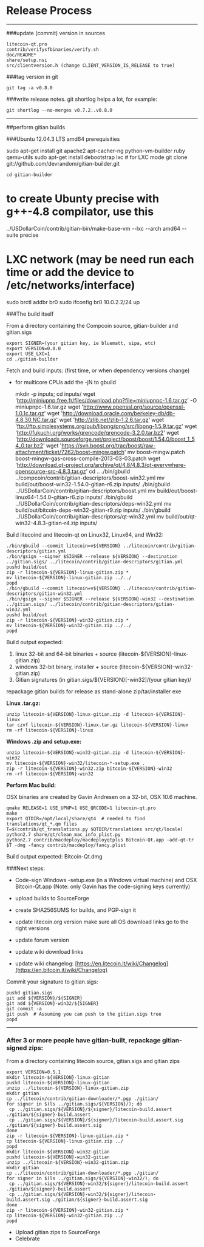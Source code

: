 Release Process
====================

* * *

###update (commit) version in sources


	litecoin-qt.pro
	contrib/verifysfbinaries/verify.sh
	doc/README*
	share/setup.nsi
	src/clientversion.h (change CLIENT_VERSION_IS_RELEASE to true)

###tag version in git

	git tag -a v0.8.0

###write release notes. git shortlog helps a lot, for example:

	git shortlog --no-merges v0.7.2..v0.8.0

* * *

##perform gitian builds

###Ubuntu 12.04.3 LTS amd64 prerequisities

   sudo apt-get install git apache2 apt-cacher-ng python-vm-builder ruby qemu-utils
   sudo apt-get install debootstrap lxc # for LXC mode
	git clone git://github.com/devrandom/gitian-builder.git

	cd gitian-builder
   # to create Ubunty precise with g++-4.8 compilator, use this
   ../USDollarCoin/contrib/gitian-bin/make-base-vm --lxc --arch amd64 --suite precise

   # LXC network (may be need run each time or add the device to /etc/networks/interface)
   sudo brctl addbr br0
   sudo ifconfig br0 10.0.2.2/24 up

###The build itself

 From a directory containing the Compcoin source, gitian-builder and gitian.sigs
  
	export SIGNER=(your gitian key, ie bluematt, sipa, etc)
	export VERSION=0.0.0
	export USE_LXC=1
	cd ./gitian-builder

 Fetch and build inputs: (first time, or when dependency versions change)

 * for multicore CPUs add the -jN to gbuild

	mkdir -p inputs; cd inputs/
	wget 'http://miniupnp.free.fr/files/download.php?file=miniupnpc-1.6.tar.gz' -O miniupnpc-1.6.tar.gz
	wget 'http://www.openssl.org/source/openssl-1.0.1c.tar.gz'
	wget 'http://download.oracle.com/berkeley-db/db-4.8.30.NC.tar.gz'
	wget 'http://zlib.net/zlib-1.2.6.tar.gz'
	wget 'ftp://ftp.simplesystems.org/pub/libpng/png/src/libpng-1.5.9.tar.gz'
	wget 'http://fukuchi.org/works/qrencode/qrencode-3.2.0.tar.bz2'
	wget 'http://downloads.sourceforge.net/project/boost/boost/1.54.0/boost_1_54_0.tar.bz2'
	wget 'https://svn.boost.org/trac/boost/raw-attachment/ticket/7262/boost-mingw.patch'
	mv boost-mingw.patch boost-mingw-gas-cross-compile-2013-03-03.patch
   wget 'http://download.qt-project.org/archive/qt/4.8/4.8.3/qt-everywhere-opensource-src-4.8.3.tar.gz'
	cd ..
	./bin/gbuild ../compcoin/contrib/gitian-descriptors/boost-win32.yml
	mv build/out/boost-win32-1.54.0-gitian-r6.zip inputs/
	./bin/gbuild ../USDollarCoin/contrib/gitian-descriptors/boost.yml
        mv build/out/boost-linux64-1.54.0-gitian-r6.zip inputs/
	./bin/gbuild ../USDollarCoin/contrib/gitian-descriptors/deps-win32.yml
	mv build/out/bitcoin-deps-win32-gitian-r9.zip inputs/
	./bin/gbuild ../USDollarCoin/contrib/gitian-descriptors/qt-win32.yml
	mv build/out/qt-win32-4.8.3-gitian-r4.zip inputs/
>

 Build litecoind and litecoin-qt on Linux32, Linux64, and Win32:
  
	./bin/gbuild --commit litecoin=v${VERSION} ../litecoin/contrib/gitian-descriptors/gitian.yml
	./bin/gsign --signer $SIGNER --release ${VERSION} --destination ../gitian.sigs/ ../litecoin/contrib/gitian-descriptors/gitian.yml
	pushd build/out
	zip -r litecoin-${VERSION}-linux-gitian.zip *
	mv litecoin-${VERSION}-linux-gitian.zip ../../
	popd
	./bin/gbuild --commit litecoin=v${VERSION} ../litecoin/contrib/gitian-descriptors/gitian-win32.yml
	./bin/gsign --signer $SIGNER --release ${VERSION}-win32 --destination ../gitian.sigs/ ../litecoin/contrib/gitian-descriptors/gitian-win32.yml
	pushd build/out
	zip -r litecoin-${VERSION}-win32-gitian.zip *
	mv litecoin-${VERSION}-win32-gitian.zip ../../
	popd

  Build output expected:

  1. linux 32-bit and 64-bit binaries + source (litecoin-${VERSION}-linux-gitian.zip)
  2. windows 32-bit binary, installer + source (litecoin-${VERSION}-win32-gitian.zip)
  3. Gitian signatures (in gitian.sigs/${VERSION}[-win32]/(your gitian key)/

repackage gitian builds for release as stand-alone zip/tar/installer exe

**Linux .tar.gz:**

	unzip litecoin-${VERSION}-linux-gitian.zip -d litecoin-${VERSION}-linux
	tar czvf litecoin-${VERSION}-linux.tar.gz litecoin-${VERSION}-linux
	rm -rf litecoin-${VERSION}-linux

**Windows .zip and setup.exe:**

	unzip litecoin-${VERSION}-win32-gitian.zip -d litecoin-${VERSION}-win32
	mv litecoin-${VERSION}-win32/litecoin-*-setup.exe .
	zip -r litecoin-${VERSION}-win32.zip bitcoin-${VERSION}-win32
	rm -rf litecoin-${VERSION}-win32

**Perform Mac build:**

  OSX binaries are created by Gavin Andresen on a 32-bit, OSX 10.6 machine.

	qmake RELEASE=1 USE_UPNP=1 USE_QRCODE=1 litecoin-qt.pro
	make
	export QTDIR=/opt/local/share/qt4  # needed to find translations/qt_*.qm files
	T=$(contrib/qt_translations.py $QTDIR/translations src/qt/locale)
	python2.7 share/qt/clean_mac_info_plist.py
	python2.7 contrib/macdeploy/macdeployqtplus Bitcoin-Qt.app -add-qt-tr $T -dmg -fancy contrib/macdeploy/fancy.plist

 Build output expected: Bitcoin-Qt.dmg

###Next steps:

* Code-sign Windows -setup.exe (in a Windows virtual machine) and
  OSX Bitcoin-Qt.app (Note: only Gavin has the code-signing keys currently)

* upload builds to SourceForge

* create SHA256SUMS for builds, and PGP-sign it

* update litecoin.org version
  make sure all OS download links go to the right versions

* update forum version

* update wiki download links

* update wiki changelog: [https://en.litecoin.it/wiki/Changelog](https://en.bitcoin.it/wiki/Changelog)

Commit your signature to gitian.sigs:

	pushd gitian.sigs
	git add ${VERSION}/${SIGNER}
	git add ${VERSION}-win32/${SIGNER}
	git commit -a
	git push  # Assuming you can push to the gitian.sigs tree
	popd

-------------------------------------------------------------------------

### After 3 or more people have gitian-built, repackage gitian-signed zips:

From a directory containing litecoin source, gitian.sigs and gitian zips

	export VERSION=0.5.1
	mkdir litecoin-${VERSION}-linux-gitian
	pushd litecoin-${VERSION}-linux-gitian
	unzip ../litecoin-${VERSION}-linux-gitian.zip
	mkdir gitian
	cp ../litecoin/contrib/gitian-downloader/*.pgp ./gitian/
	for signer in $(ls ../gitian.sigs/${VERSION}/); do
	 cp ../gitian.sigs/${VERSION}/${signer}/litecoin-build.assert ./gitian/${signer}-build.assert
	 cp ../gitian.sigs/${VERSION}/${signer}/litecoin-build.assert.sig ./gitian/${signer}-build.assert.sig
	done
	zip -r litecoin-${VERSION}-linux-gitian.zip *
	cp litecoin-${VERSION}-linux-gitian.zip ../
	popd
	mkdir litecoin-${VERSION}-win32-gitian
	pushd litecoin-${VERSION}-win32-gitian
	unzip ../litecoin-${VERSION}-win32-gitian.zip
	mkdir gitian
	cp ../litecoin/contrib/gitian-downloader/*.pgp ./gitian/
	for signer in $(ls ../gitian.sigs/${VERSION}-win32/); do
	 cp ../gitian.sigs/${VERSION}-win32/${signer}/litecoin-build.assert ./gitian/${signer}-build.assert
	 cp ../gitian.sigs/${VERSION}-win32/${signer}/litecoin-build.assert.sig ./gitian/${signer}-build.assert.sig
	done
	zip -r litecoin-${VERSION}-win32-gitian.zip *
	cp litecoin-${VERSION}-win32-gitian.zip ../
	popd

- Upload gitian zips to SourceForge
- Celebrate 
